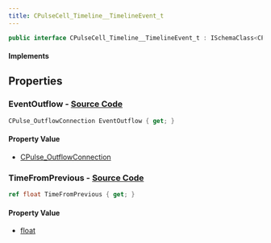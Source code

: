 ```yaml
---
title: CPulseCell_Timeline__TimelineEvent_t
---
```


```csharp
public interface CPulseCell_Timeline__TimelineEvent_t : ISchemaClass<CPulseCell_Timeline__TimelineEvent_t>, ISchemaField, ISchemaClass, INativeHandle
```

#### Implements

## Properties

### **EventOutflow** - [Source Code](https://github.com/swiftly-solution/swiftlys2/blob/main/managed/src/SwiftlyS2.Generated/Schemas/Interfaces/CPulseCell_Timeline__TimelineEvent_t.cs#L18)

```csharp
CPulse_OutflowConnection EventOutflow { get; }
```

#### Property Value

- [CPulse_OutflowConnection](/docs/api/shared/schemadefinitions/cpulse_outflowconnection)

### **TimeFromPrevious** - [Source Code](https://github.com/swiftly-solution/swiftlys2/blob/main/managed/src/SwiftlyS2.Generated/Schemas/Interfaces/CPulseCell_Timeline__TimelineEvent_t.cs#L16)

```csharp
ref float TimeFromPrevious { get; }
```

#### Property Value

- [float](https://learn.microsoft.com/dotnet/api/system.single)

